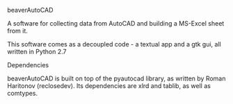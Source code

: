 beaverAutoCAD

A software for collecting data from AutoCAD and building a MS-Excel sheet from it.

This software comes as a decoupled code - a textual app and a gtk gui, all written in Python 2.7


Dependencies

beaverAutoCAD is built on top of the pyautocad library, as written by Roman Haritonov (reclosedev). Its dependencies are xlrd and tablib, as well as comtypes.